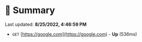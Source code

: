 # 📖 Summary
Last updated: **8/25/2022, 4:46:59 PM**

- `GET` [https://google.com](https://google.com) - **Up** (536ms)
